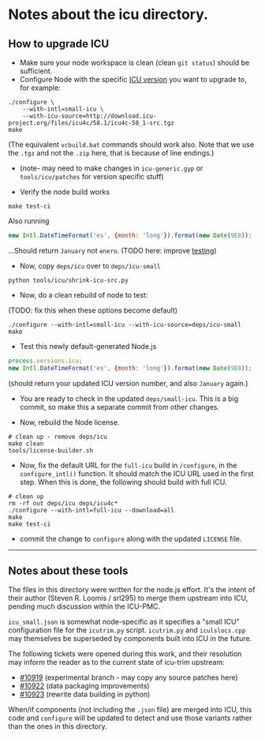# Notes about the icu directory.

## How to upgrade ICU

- Make sure your node workspace is clean (clean `git status`) should be sufficient.
- Configure Node with the specific [ICU version](http://icu-project.org/download) you want to upgrade to, for example:

```shell
./configure \
    --with-intl=small-icu \
    --with-icu-source=http://download.icu-project.org/files/icu4c/58.1/icu4c-58_1-src.tgz
make
```

(The equivalent `vcbuild.bat` commands should work also. Note that we use the `.tgz` and not the `.zip` here,
that is because of line endings.)

- (note- may need to make changes in `icu-generic.gyp` or `tools/icu/patches` for
version specific stuff)

- Verify the node build works

```shell
make test-ci
```

Also running

<!-- eslint-disable strict -->
```js
new Intl.DateTimeFormat('es', {month: 'long'}).format(new Date(9E8));
```

…Should return `January` not `enero`.
(TODO here: improve [testing](https://github.com/nodejs/Intl/issues/16))


- Now, copy `deps/icu` over to `deps/icu-small`

```shell
python tools/icu/shrink-icu-src.py
```

- Now, do a clean rebuild of node to test:

(TODO: fix this when these options become default)

```shell
./configure --with-intl=small-icu --with-icu-source=deps/icu-small
make
```

- Test this newly default-generated Node.js

<!-- eslint-disable strict -->
```js
process.versions.icu;
new Intl.DateTimeFormat('es', {month: 'long'}).format(new Date(9E8));
```

(should return your updated ICU version number, and also `January` again.)

- You are ready to check in the updated `deps/small-icu`.
This is a big commit, so make this a separate commit from other changes.

- Now, rebuild the Node license.

```shell
# clean up - remove deps/icu
make clean
tools/license-builder.sh
```

- Now, fix the default URL for the `full-icu` build in `/configure`, in
the `configure_intl()` function. It should match the ICU URL used in the
first step.  When this is done, the following should build with full ICU.

```shell
# clean up
rm -rf out deps/icu deps/icu4c*
./configure --with-intl=full-icu --download=all
make
make test-ci
```

- commit the change to `configure` along with the updated `LICENSE` file.

-----

## Notes about these tools

The files in this directory were written for the node.js effort. It's
the intent of their author (Steven R. Loomis / srl295) to merge them
upstream into ICU, pending much discussion within the ICU-PMC.

`icu_small.json` is somewhat node-specific as it specifies a "small ICU"
configuration file for the `icutrim.py` script. `icutrim.py` and
`iculslocs.cpp` may themselves be superseded by components built into
ICU in the future.

The following tickets were opened during this work, and their
resolution may inform the reader as to the current state of icu-trim
upstream:

   * [#10919](http://bugs.icu-project.org/trac/ticket/10919)
     (experimental branch - may copy any source patches here)
   * [#10922](http://bugs.icu-project.org/trac/ticket/10922)
     (data packaging improvements)
   * [#10923](http://bugs.icu-project.org/trac/ticket/10923)
     (rewrite data building in python)

When/if components (not including the `.json` file) are merged into
ICU, this code and `configure` will be updated to detect and use those
variants rather than the ones in this directory.

